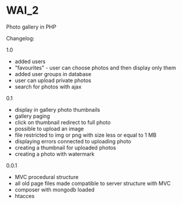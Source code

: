 # WAI_2
Photo gallery in PHP

Changelog:

1.0
- added users
- "favourites" - user can choose photos and then display only them
- added user groups in database
- user can upload private photos
- search for photos with ajax

0.1
- display in gallery photo thumbnails
- gallery paging
- click on thumbnail redirect to full photo
- possible to upload an image
- file restricted to img or png with size less or equal to 1 MB
- displaying errors connected to uploading photo
- creating a thumbnail for uploaded photos
- creating a photo with watermark

0.0.1
- MVC procedural structure
- all old page files made compatible to server structure with MVC
- composer with mongodb loaded
- htacces
